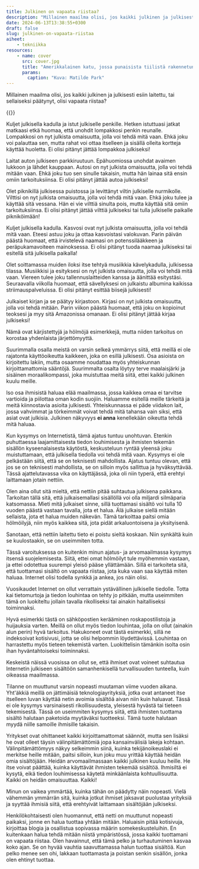 ```yaml
---
title: Julkinen on vapaata riistaa?
description: "Millainen maailma olisi, jos kaikki julkinen ja julkisesti esiin laitettu, tai sellaiseksi päätynyt, olisi vapaata riistaa?"
date: 2024-06-13T13:38:55+0300
draft: false
slug: julkinen-on-vapaata-riistaa
aiheet:
    - tekniikka
resources:
    - name: cover
      src: cover.jpg
      title: "Amerikkalainen katu, jossa punaisista tiilistä rakennetun talon seinässä on mainoskyltti, joka muistuttaa moottoritieopastetta. Kyltissä lukee Internet Garage. Kyseessä lienee jonkinlaisen nettikahvilan kyltti."
      params:
        caption: "Kuva: Matilde Park"
---
```

Millainen maailma olisi, jos kaikki julkinen ja julkisesti esiin laitettu, tai sellaiseksi päätynyt, olisi vapaata riistaa?

<!--more-->

{{<cover>}}

Kuljet julkisella kadulla ja istut julkiselle penkille. Hetken istuttuasi jatkat matkaasi etkä huomaa, että unohdit lompakkosi penkin reunalle. Lompakkosi on nyt julkista omaisuutta, jolla voi tehdä mitä vaan. Ehkä joku voi palauttaa sen, mutta rahat voi ottaa itselleen ja sisällä olleita kortteja käyttää huoletta. Ei olisi pitänyt jättää lompakkoa julkiseksi!

Laitat auton julkiseen parkkiruutuun. Epähuomiossa unohdat avaimen lukkoon ja lähdet kauppaan. Autosi on nyt julkista omaisuutta, jolla voi tehdä mitään vaan. Ehkä joku tuo sen sinulle takaisin, mutta hän lainaa sitä ensin omiin tarkoituksiinsa. Ei olisi pitänyt jättää autoa julkiseksi!

Olet piknikillä julkisessa puistossa ja levittänyt viltin julkiselle nurmikolle. Vilttisi on nyt julkista omaisuutta, jolla voi tehdä mitä vaan. Ehkä joku tulee ja käyttää sitä vessana. Hän ei vie vilttiä sinulta pois, mutta käyttää sitä omiin tarkoituksiinsa. Ei olisi pitänyt jättää vilttiä julkiseksi tai tulla julkiselle paikalle pikniköimään!

Kuljet julkisella kadulla. Kasvosi ovat nyt julkista omaisuutta, jolla voi tehdä mitä vaan. Eteesi astuu joku ja ottaa kasvoistasi valokuvan. Parin päivän päästä huomaat, että irvistelevä naamasi on potenssilääkkeen ja peräpukamavoiteen mainoksessa. Ei olisi pitänyt tuoda naamaa julkiseksi tai esitellä sitä julkisella paikalla!

Olet soittamassa muiden iloksi itse tehtyä musiikkia kävelykadulla, julkisessa tilassa. Musiikkisi ja esityksesi on nyt julkista omaisuutta, jolla voi tehdä mitä vaan. Viereen tulee joku tallennuslaitteiden kanssa ja äänittää esitystäsi. Seuraavalla viikolla huomaat, että sävellyksesi on julkaistu albumina kaikissa striimauspalveluissa. Ei olisi pitänyt esittää biisejä julkisesti!

Julkaiset kirjan ja se päätyy kirjastoon. Kirjasi on nyt julkista omaisuutta, jolla voi tehdä mitään. Parin viikon päästä huomaat, että joku on kopioinut teoksesi ja myy sitä Amazonissa omanaan. Ei olisi pitänyt jättää kirjaa julkiseksi!

Nämä ovat kärjistettyjä ja hölmöjä esimerkkejä, mutta niiden tarkoitus on korostaa yhdenlaista järjettömyyttä.

Suurimmalla osalla meistä on varsin selkeä ymmärrys siitä, että meillä ei ole rajatonta käyttöoikeutta kaikkeen, joka on esillä julkisesti. Osa asioista on kirjoitettu lakiin, mutta osaamme noudattaa myös yhteiskunnan kirjoittamattomia sääntöjä. Suurimmalta osalta löytyy terve maalaisjärki ja sisäinen moraalikompassi, joka muistuttaa meitä siitä, ettei kaikki julkinen kuulu meille.

Iso osa ihmisistä haluaa elää maailmassa, jossa kaikkea omaa ei tarvitse vartioida ja piilottaa oman kodin suojiin. Haluamme esitellä meille tärkeitä ja meitä kiinnostavia asioita julkisesti. Yhteiskunnassa ei päde viidakon lait, jossa vahvimmat ja törkeimmät voivat tehdä mitä tahansa vain siksi, että asiat ovat julkisia. Julkinen näkyvyys **ei anna** kenellekään oikeutta tehdä mitä haluaa.

Kun kysymys on Internetistä, tämä ajatus tuntuu unohtuvan. Etenkin puhuttaessa laajamittaisesta tiedon louhimisesta ja ihmisten tekemän sisällön kyseenalaisesta käytöstä, keskusteluun ryntää yleensä joku muistuttamaan, että julkisella tiedolla voi tehdä mitä vaan. Kysymys ei ole pelkästään siitä, että se on teknisesti mahdollista. Ajatus tuntuu olevan, että jos se on teknisesti mahdollista, se on silloin myös sallittua ja hyväksyttävää. Tässä ajattelutavassa vika on käyttäjässä, joka oli niin typerä, että erehtyi laittamaan jotain nettiin.

Olen aina ollut sitä mieltä, että nettiin pitää suhtautua julkisena paikkana. Tarkoitan tällä sitä, että julkaisemallasi sisällöllä voi olla miljardi silmäparia katsomassa. Mieti mitä julkaiset sinne, sillä tuottamasi sisältö voi tulla 10 vuoden päästä vastaan tavalla, jota et halua. Älä julkaise siellä mitään sellaista, jota et halua muiden näkevän. Tämä tarkoittaa paitsi omia hölmöilyjä, niin myös kaikkea sitä, jota pidät arkaluontoisena ja yksityisenä.

Sanotaan, että nettiin laitettu tieto ei poistu sieltä koskaan. Niin synkältä kuin se kuulostaakin, se on useimmiten totta.

Tässä varoituksessa on kuitenkin minun ajatus- ja arvomaailmassa kysymys itsensä suojelemisesta. Siitä, ettei omat hölmöilyt tule myöhemmin vastaan, ja ettei odotettua suurempi yleisö pääse yllättämään. Sillä ei tarkoiteta sitä, että tuottamasi sisältö on vapaata riistaa, jota kuka vaan saa käyttää miten haluaa. Internet olisi todella synkkä ja ankea, jos näin olisi.

Vuosikaudet Internet on ollut verrattain ystävällinen julkiselle tiedolle. Totta kai tietomurtoja ja tiedon louhintaa on tehty jo pitkään, mutta useimmiten tämä on luokiteltu jollain tavalla rikolliseksi tai ainakin haitalliseksi toiminnaksi.

Hyvä esimerkki tästä on sähköpostien kerääminen roskapostilistoja ja huijauksia varten. Meillä on ollut myös tiedon louhintaa, jolla on ollut (ainakin alun perin) hyvä tarkoitus. Hakukoneet ovat tästä esimerkki, sillä ne indeksoivat kotisivusi, jotta se olisi helpommin löydettävissä. Louhintaa on harrastettu myös tieteen tekemistä varten. Luokittelisin tämänkin isolta osin ihan hyväntahtoiseksi toiminnaksi.

Keskeistä näissä vuosissa on ollut se, että ihmiset ovat voineet suhtautua Internetin julkiseen sisältöön samanhenkisellä turvallisuuden tunteella, kuin oikeassa maailmassa.

Tilanne on muuttunut varsin nopeasti muutaman viime vuoden aikana. Yht'äkkiä meillä on jättimäisiä teknologiayrityksiä, jotka ovat antaneet itse itselleen luvan käyttää netin avoimia sisältöä aivan niin kuin haluavat. Tässä ei ole kysymys varsinaisesti rikollisuudesta, yleisestä hyvästä tai tieteen tekemisestä. Tässä on useimmiten kysymys siitä, että ihmisten tuottama sisältö halutaan paketoida myytäväksi tuotteeksi. Tämä tuote halutaan myydä niille samoille ihmisille takaisin.

Yritykset ovat ohittaneet kaikki kirjoittamattomat säännöt, mutta sen lisäksi he ovat olleet täysin välinpitämättömiä jopa kansainvälisiä lakeja kohtaan. Välinpitämättömyys näkyy selkeimmin siinä, kuinka tekijänoikeuslaki ei merkitse heille mitään, paitsi silloin, kun joku muu yrittää käyttää heidän omia sisältöjään. Heidän arvomaailmassaan kaikki julkinen kuuluu heille. He itse voivat päättää, kuinka käyttävät ihmisten tekemää sisältöä. Ihmisiltä ei kysytä, eikä tiedon louhimisessa käytetä minkäänlaista kohtuullisuutta. Kaikki on heidän omaisuuttaa. Kaikki!

Minun on vaikea ymmärtää, kuinka tähän on päädytty näin nopeasti. Vielä vähemmän ymmärrän sitä, kuinka jotkut ihmiset jaksavat puolustaa yrityksiä ja syyttää ihmisiä siitä, että erehtyivät laittamaan sisältöjään julkiseksi.

Henkilökohtaisesti olen huomannut, että netti on muuttunut nopeasti paikaksi, jonne en halua tuottaa yhtään mitään. Haluaisin pitää kotisivuja, kirjoittaa blogia ja osallistua sopivassa määrin somekeskusteluihin. En kuitenkaan halua tehdä mitään niistä ympäristössä, jossa kaikki tuottamani on vapaata riistaa. Olen havainnut, että tämä pelko ja turhautuminen kasvaa koko ajan. Se on hyvää vauhtia saavuttamassa halun tuottaa sisältöä. Kun pelko menee sen ohi, lakkaan tuottamasta ja poistan senkin sisällön, jonka olen ehtinyt tuottaa.